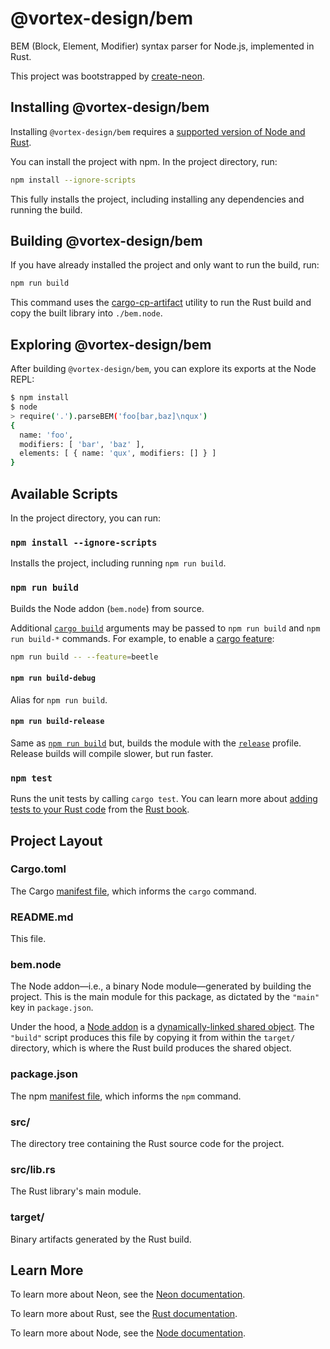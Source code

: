 # @vortex-design/bem

BEM (Block, Element, Modifier) syntax parser for Node.js, implemented in Rust.

This project was bootstrapped by [create-neon](https://www.npmjs.com/package/create-neon).

## Installing @vortex-design/bem

Installing `@vortex-design/bem` requires a [supported version of Node and Rust](https://github.com/neon-bindings/neon#platform-support).

You can install the project with npm. In the project directory, run:

```sh
npm install --ignore-scripts
```

This fully installs the project, including installing any dependencies and running the build.

## Building @vortex-design/bem

If you have already installed the project and only want to run the build, run:

```sh
npm run build
```

This command uses the [cargo-cp-artifact](https://github.com/neon-bindings/cargo-cp-artifact) utility to run the Rust build and copy the built library into `./bem.node`.

## Exploring @vortex-design/bem

After building `@vortex-design/bem`, you can explore its exports at the Node REPL:

```sh
$ npm install
$ node
> require('.').parseBEM('foo[bar,baz]\nqux')
{
  name: 'foo',
  modifiers: [ 'bar', 'baz' ],
  elements: [ { name: 'qux', modifiers: [] } ]
}
```

## Available Scripts

In the project directory, you can run:

### `npm install --ignore-scripts`

Installs the project, including running `npm run build`.

### `npm run build`

Builds the Node addon (`bem.node`) from source.

Additional [`cargo build`](https://doc.rust-lang.org/cargo/commands/cargo-build.html) arguments may be passed to `npm run build` and `npm run build-*` commands. For example, to enable a [cargo feature](https://doc.rust-lang.org/cargo/reference/features.html):

```sh
npm run build -- --feature=beetle
```

#### `npm run build-debug`

Alias for `npm run build`.

#### `npm run build-release`

Same as [`npm run build`](#npm-run-build) but, builds the module with the [`release`](https://doc.rust-lang.org/cargo/reference/profiles.html#release) profile. Release builds will compile slower, but run faster.

### `npm test`

Runs the unit tests by calling `cargo test`. You can learn more about [adding tests to your Rust code](https://doc.rust-lang.org/book/ch11-01-writing-tests.html) from the [Rust book](https://doc.rust-lang.org/book/).

## Project Layout

### Cargo.toml

The Cargo [manifest file](https://doc.rust-lang.org/cargo/reference/manifest.html), which informs the `cargo` command.

### README.md

This file.

### bem.node

The Node addon—i.e., a binary Node module—generated by building the project. This is the main module for this package, as dictated by the `"main"` key in `package.json`.

Under the hood, a [Node addon](https://nodejs.org/api/addons.html) is a [dynamically-linked shared object](<https://en.wikipedia.org/wiki/Library_(computing)#Shared_libraries>). The `"build"` script produces this file by copying it from within the `target/` directory, which is where the Rust build produces the shared object.

### package.json

The npm [manifest file](https://docs.npmjs.com/cli/v7/configuring-npm/package-json), which informs the `npm` command.

### src/

The directory tree containing the Rust source code for the project.

### src/lib.rs

The Rust library's main module.

### target/

Binary artifacts generated by the Rust build.

## Learn More

To learn more about Neon, see the [Neon documentation](https://neon-bindings.com).

To learn more about Rust, see the [Rust documentation](https://www.rust-lang.org).

To learn more about Node, see the [Node documentation](https://nodejs.org).
